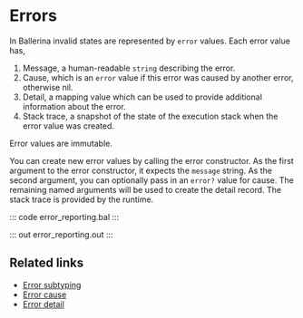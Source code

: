 # Errors
In Ballerina invalid states are represented by `error` values. Each error value has,
1. Message, a human-readable `string` describing the error.
2. Cause, which is an `error` value if this error was caused by another error, otherwise nil.
3. Detail, a mapping value which can be used to provide additional information about the error.
4. Stack trace, a snapshot of the state of the execution stack when the error value was created.

Error values are immutable. 

You can create new error values by calling the error constructor. As the first argument to the error constructor, it expects the `message` string. As the second argument, you can optionally pass in an `error?` value for cause. The remaining named arguments will be used to create the detail record. The stack trace is provided by the runtime.

::: code error_reporting.bal :::

::: out error_reporting.out :::

## Related links
- [Error subtyping](https://ballerina.io/learn/by-example/error-subtyping/)
- [Error cause](https://ballerina.io/learn/by-example/error-cause/)
- [Error detail](https://ballerina.io/learn/by-example/error-detail/)
